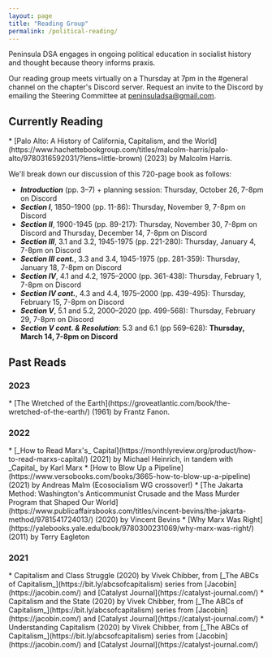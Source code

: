 ```yaml
---
layout: page
title: "Reading Group"
permalink: /political-reading/
---
```

Peninsula DSA engages in ongoing political education in socialist history and thought because theory informs praxis. 
<br>

Our reading group meets virtually on a Thursday at 7pm in the #general channel on the chapter's Discord server. Request an invite to the Discord by emailing the Steering Committee at [peninsuladsa@gmail.com](mailto:peninsuladsa@gmail.com).

<h2>Currently Reading</h2>
* [Palo Alto: A History of California, Capitalism, and the World](https://www.hachettebookgroup.com/titles/malcolm-harris/palo-alto/9780316592031/?lens=little-brown) (2023) by Malcolm Harris.
<br>

We'll break down our discussion of this 720-page book as follows:

- **_Introduction_** (pp. 3–7) + planning session: Thursday, October 26, 7-8pm on Discord
- **_Section I_**, 1850–1900 (pp. 11-86): Thursday, November 9, 7-8pm on Discord
- **_Section II_**, 1900-1945 (pp. 89-217): Thursday, November 30, 7-8pm on Discord and Thursday, December 14, 7-8pm on Discord
- **_Section III_**, 3.1 and 3.2, 1945-1975 (pp. 221-280): Thursday, January 4, 7-8pm on Discord
- **_Section III cont._**, 3.3 and 3.4, 1945-1975 (pp. 281-359): Thursday, January 18, 7-8pm on Discord
- **_Section IV_**, 4.1 and 4.2, 1975–2000 (pp. 361-438): Thursday, February 1, 7-8pm on Discord
- **_Section IV cont._**, 4.3 and 4.4, 1975–2000 (pp. 439-495): Thursday, February 15, 7-8pm on Discord
- **_Section V_**, 5.1 and 5.2, 2000–2020 (pp. 499-568): Thursday, February 29, 7-8pm on Discord
- **_Section V cont. & Resolution_**: 5.3 and 6.1 (pp 569–628): **Thursday, March 14, 7-8pm on Discord**

<h2>Past Reads</h2>

<h3>2023</h3>
* [The Wretched of the Earth](https://groveatlantic.com/book/the-wretched-of-the-earth/) (1961) by Frantz Fanon.

<h3>2022</h3>
* [_How to Read Marx's_ Capital](https://monthlyreview.org/product/how-to-read-marxs-capital/) (2021) by Michael Heinrich, in tandem with _Capital_ by Karl Marx
* [How to Blow Up a Pipeline](https://www.versobooks.com/books/3665-how-to-blow-up-a-pipeline) (2021) by Andreas Malm (Ecosocialism WG crossover!)
* [The Jakarta Method: Washington's Anticommunist Crusade and the Mass Murder Program that Shaped Our World](https://www.publicaffairsbooks.com/titles/vincent-bevins/the-jakarta-method/9781541724013/) (2020) by Vincent Bevins
* [Why Marx Was Right](https://yalebooks.yale.edu/book/9780300231069/why-marx-was-right/) (2011) by Terry Eagleton

<h3>2021</h3>
* Capitalism and Class Struggle (2020) by Vivek Chibber, from [_The ABCs of Capitalism_](https://bit.ly/abcsofcapitalism) series from [Jacobin](https://jacobin.com/) and [Catalyst Journal](https://catalyst-journal.com/)
* Capitalism and the State (2020) by Vivek Chibber, from [_The ABCs of Capitalism_](https://bit.ly/abcsofcapitalism) series from [Jacobin](https://jacobin.com/) and [Catalyst Journal](https://catalyst-journal.com/)
* Understanding Capitalism (2020) by Vivek Chibber, from [_The ABCs of Capitalism_](https://bit.ly/abcsofcapitalism) series from [Jacobin](https://jacobin.com/) and [Catalyst Journal](https://catalyst-journal.com/)
